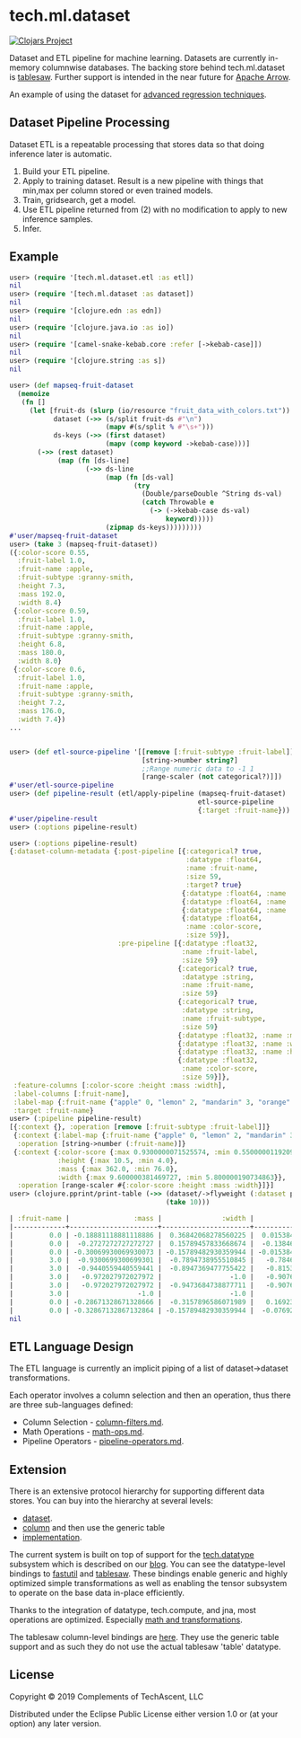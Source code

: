 # tech.ml.dataset


[![Clojars Project](https://img.shields.io/clojars/v/techascent/tech.ml.dataset.svg)](https://clojars.org/techascent/tech.ml.dataset)


Dataset and ETL pipeline for machine learning.  Datasets are currently in-memory
columnwise databases.  The backing store behind tech.ml.dataset is
[tablesaw](https://github.com/jtablesaw/tablesaw).  Further support is intended in the
near future for [Apache Arrow](https://github.com/apache/arrow).


An example of using the dataset for [advanced regression techniques](https://github.com/cnuernber/ames-house-prices/blob/master/ames-housing-prices-clojure.md).


## Dataset Pipeline Processing

Dataset ETL is a repeatable processing that stores data so that doing inference later is automatic.

1.  Build your ETL pipeline.
2.  Apply to training dataset.  Result is a new pipeline with things that min,max per column stored or even trained models.
3.  Train, gridsearch, get a model.
4.  Use ETL pipeline returned from (2) with no modification to apply to new inference samples.
5.  Infer.

## Example

```clojure
user> (require '[tech.ml.dataset.etl :as etl])
nil
user> (require '[tech.ml.dataset :as dataset])
nil
user> (require '[clojure.edn :as edn])
nil
user> (require '[clojure.java.io :as io])
nil
user> (require '[camel-snake-kebab.core :refer [->kebab-case]])
nil
user> (require '[clojure.string :as s])
nil

user> (def mapseq-fruit-dataset
  (memoize
   (fn []
     (let [fruit-ds (slurp (io/resource "fruit_data_with_colors.txt"))
           dataset (->> (s/split fruit-ds #"\n")
                        (mapv #(s/split % #"\s+")))
           ds-keys (->> (first dataset)
                        (mapv (comp keyword ->kebab-case)))]
       (->> (rest dataset)
            (map (fn [ds-line]
                   (->> ds-line
                        (map (fn [ds-val]
                               (try
                                 (Double/parseDouble ^String ds-val)
                                 (catch Throwable e
                                   (-> (->kebab-case ds-val)
                                       keyword)))))
                        (zipmap ds-keys)))))))))
#'user/mapseq-fruit-dataset
user> (take 3 (mapseq-fruit-dataset))
({:color-score 0.55,
  :fruit-label 1.0,
  :fruit-name :apple,
  :fruit-subtype :granny-smith,
  :height 7.3,
  :mass 192.0,
  :width 8.4}
 {:color-score 0.59,
  :fruit-label 1.0,
  :fruit-name :apple,
  :fruit-subtype :granny-smith,
  :height 6.8,
  :mass 180.0,
  :width 8.0}
 {:color-score 0.6,
  :fruit-label 1.0,
  :fruit-name :apple,
  :fruit-subtype :granny-smith,
  :height 7.2,
  :mass 176.0,
  :width 7.4})
...


user> (def etl-source-pipeline '[[remove [:fruit-subtype :fruit-label]]
                                 [string->number string?]
                                 ;;Range numeric data to -1 1
                                 [range-scaler (not categorical?)]])
#'user/etl-source-pipeline
user> (def pipeline-result (etl/apply-pipeline (mapseq-fruit-dataset)
                                               etl-source-pipeline
                                               {:target :fruit-name}))
#'user/pipeline-result
user> (:options pipeline-result)

user> (:options pipeline-result)
{:dataset-column-metadata {:post-pipeline [{:categorical? true,
                                            :datatype :float64,
                                            :name :fruit-name,
                                            :size 59,
                                            :target? true}
                                           {:datatype :float64, :name :mass, :size 59}
                                           {:datatype :float64, :name :width, :size 59}
                                           {:datatype :float64, :name :height, :size 59}
                                           {:datatype :float64,
                                            :name :color-score,
                                            :size 59}],
                           :pre-pipeline [{:datatype :float32,
                                           :name :fruit-label,
                                           :size 59}
                                          {:categorical? true,
                                           :datatype :string,
                                           :name :fruit-name,
                                           :size 59}
                                          {:categorical? true,
                                           :datatype :string,
                                           :name :fruit-subtype,
                                           :size 59}
                                          {:datatype :float32, :name :mass, :size 59}
                                          {:datatype :float32, :name :width, :size 59}
                                          {:datatype :float32, :name :height, :size 59}
                                          {:datatype :float32,
                                           :name :color-score,
                                           :size 59}]},
 :feature-columns [:color-score :height :mass :width],
 :label-columns [:fruit-name],
 :label-map {:fruit-name {"apple" 0, "lemon" 2, "mandarin" 3, "orange" 1}},
 :target :fruit-name}
user> (:pipeline pipeline-result)
[{:context {}, :operation [remove [:fruit-subtype :fruit-label]]}
 {:context {:label-map {:fruit-name {"apple" 0, "lemon" 2, "mandarin" 3, "orange" 1}}},
  :operation [string->number (:fruit-name)]}
 {:context {:color-score {:max 0.9300000071525574, :min 0.550000011920929},
            :height {:max 10.5, :min 4.0},
            :mass {:max 362.0, :min 76.0},
            :width {:max 9.600000381469727, :min 5.800000190734863}},
  :operation [range-scaler #{:color-score :height :mass :width}]}]
user> (clojure.pprint/print-table (->> (dataset/->flyweight (:dataset pipeline-result))
                                       (take 10)))

| :fruit-name |                :mass |               :width |               :height |        :color-score |
|-------------+----------------------+----------------------+-----------------------+---------------------|
|         0.0 | -0.18881118881118886 |  0.36842068278560225 |  0.015384674072265625 |                -1.0 |
|         0.0 |  -0.2727272727272727 |  0.15789457833668674 |  -0.13846147977388823 |  -0.789473882342312 |
|         0.0 | -0.30069930069930073 | -0.15789482930359944 | -0.015384674072265625 | -0.7368420392192294 |
|         3.0 |  -0.9300699300699301 |  -0.7894738955510845 |   -0.7846154433030348 | 0.31578949019519276 |
|         3.0 |  -0.9440559440559441 |  -0.8947369477755422 |   -0.8153846447284405 |  0.2631579607807706 |
|         3.0 |   -0.972027972027972 |                 -1.0 |   -0.9076922490046575 | 0.15789458824326608 |
|         3.0 |   -0.972027972027972 |  -0.9473684738877711 |   -0.9076922490046575 |  0.3684210196096147 |
|         3.0 |                 -1.0 |                 -1.0 |                  -1.0 |  0.3684210196096147 |
|         0.0 | -0.28671328671328666 |  -0.3157896586071989 |   0.16923082791841937 |   0.947368470585578 |
|         0.0 | -0.32867132867132864 | -0.15789482930359944 |  -0.07692307692307687 |  0.7894735686336514 |
nil
```


## ETL Language Design


The ETL language is currently an implicit piping of a list of dataset->dataset transformations.

Each operator involves a column selection and then an operation, thus there are three sub-languages defined:


* Column Selection - [column-filters.md](docs/column-filters.md).
* Math Operations - [math-ops.md](docs/math-ops.md).
* Pipeline Operators - [pipeline-operators.md](docs/pipeline-operators.md).


## Extension


There is an extensive protocol hierarchy for supporting different data stores.  You can buy into the hierarchy at
several levels:

* [dataset](src/tech/ml/protocols/dataset.clj).
* [column](src/tech/ml/protocols/column.clj) and then use the generic table
* [implementation](src/ml/tech/dataset/generic_columnar_dataset.clj).


The current system is built on top of support for the
[tech.datatype](https://github.com/techascent/tech.datatype) subsystem which is
described on our [blog](http://techascent.com/blog/datatype-library.html).  You can see
the datatype-level bindings to [fastutil](src/tech/libs/tablesaw/datatype/fastutil.clj)
and [tablesaw](src/tech/libs/tablesaw/datatype/tablesaw.clj).  These bindings enable
generic and highly optimized simple transformations as well as enabling the
tensor subsystem to operate on the base data in-place efficiently.


Thanks to the integration of datatype, tech.compute, and jna, most operations are
optimized.  Especially [math and transformations](https://github.com/techascent/tech.ml.dataset/blob/9739d72a81350ae5b8688ee9109290a04586b772/src/tech/ml/dataset/etl/pipeline_operators.clj#L228).

The tablesaw column-level bindings are [here](src/tech/libs/tablesaw.clj).  They use the
generic table support and as such they do not use the actual tablesaw 'table' datatype.


## License

Copyright © 2019 Complements of TechAscent, LLC

Distributed under the Eclipse Public License either version 1.0 or (at
your option) any later version.
